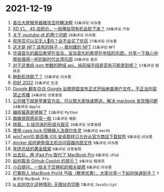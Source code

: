 # 2021-12-19

1. [各位大佬服务器被攻击咋解决啊](https://www.v2ex.com/t/823080) `33条评论` `问与答`
1. [XD 们， 4S 店砍价，一般哪些项有机会砍下来？](https://www.v2ex.com/t/823078) `29条评论` `汽车`
1. [关于 youtube-dl 的两个问题](https://www.v2ex.com/t/823085) `28条评论` `问与答`
1. [程序员可以买无人🐔吗？会不会买了吃灰](https://www.v2ex.com/t/823112) `27条评论` `问与答`
1. [这才是 NFT 该有的样子 -- 我创建的 NFT](https://www.v2ex.com/t/823134) `21条评论` `NFT`
1. [华语音乐的最后希望在宝岛，宝岛音乐的希望在年轻的乐团，分享一下我心中那些值得一听的新时代台湾乐团](https://www.v2ex.com/t/823123) `19条评论` `音乐`
1. [对于这类纯 json 参数的跨域 api，纯前端手段是否有可能拿到呢？](https://www.v2ex.com/t/823095) `17条评论` `程序员`
1. [魅影机场倒了？](https://www.v2ex.com/t/823163) `15条评论` `问与答`
1. [你好 2022](https://www.v2ex.com/t/823160) `15条评论` `生活`
1. [Google 翻车😓😓 Google 谷歌网盘宣布正式开始审查用户文件，不正当内容禁止传播](https://www.v2ex.com/t/823166) `14条评论` `分享发现`
1. [公司楼下就是苹果官方店，可以帮大家快递寄送，解决 macbook 发货慢问题](https://www.v2ex.com/t/823148) `14条评论` `Apple`
1. [编程猫真是锈掉了](https://www.v2ex.com/t/823151) `13条评论` `Python`
1. [蜘蛛侠观感非常一般](https://www.v2ex.com/t/823121) `11条评论` `电影`
1. [转载， b 站泡沫的形成与毁灭](https://www.v2ex.com/t/823169) `10条评论` `分享发现`
1. [使用 caps lock 切换输入法偶尔失灵](https://www.v2ex.com/t/823147) `10条评论` `macOS`
1. [win7,win10 能否像 iOS,安卓那样只允许从官方商店下载软件](https://www.v2ex.com/t/823161) `9条评论` `问与答`
1. [docker 如何避免宿主机访问容器内部文件](https://www.v2ex.com/t/823109) `9条评论` `问与答`
1. [年终总结的黄金框架](https://www.v2ex.com/t/823082) `9条评论` `分享发现`
1. [出去玩，用 iPad Pro 取代了 MacBook Pro](https://www.v2ex.com/t/823142) `8条评论` `iPad`
1. [如何取消 Github Copilot 的提示？](https://www.v2ex.com/t/823111) `8条评论` `程序员`
1. [小白提问，一些关于交换机的相关疑惑](https://www.v2ex.com/t/823076) `8条评论` `问与答`
1. [打算购入 MacBook Pro14 丐版（教育优惠），大家分享一下如何快速到手？](https://www.v2ex.com/t/823171) `7条评论` `MacBook Pro`
1. [js 如何优化这种情形: 无限状态切换](https://www.v2ex.com/t/823157) `7条评论` `JavaScript`
